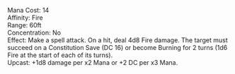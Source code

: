 Mana Cost: 14  
Affinity: Fire  
Range: 60ft  
Concentration: No  
Effect: Make a spell attack. On a hit, deal 4d8 Fire damage. The target must succeed on a Constitution Save (DC 16) or become Burning for 2 turns (1d6 Fire at the start of each of its turns).  
Upcast: +1d8 damage per x2 Mana or +2 DC per x3 Mana.
